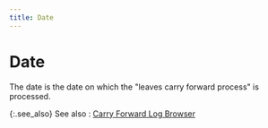 ```yaml
---
title: Date
---
```


# Date


The date is the date on which the "leaves carry forward process" is processed.


{:.see_also}
See also
: [Carry Forward Log Browser]({{site.tc_baseurl}}/misc/carry_forward_log_browser_columns.html)
